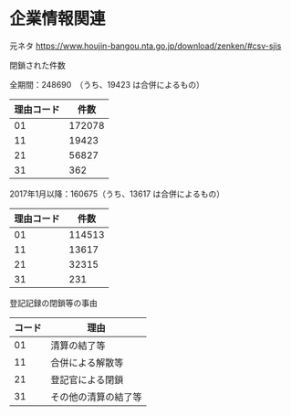 # 企業情報関連

元ネタ
https://www.houjin-bangou.nta.go.jp/download/zenken/#csv-sjis

閉鎖された件数

全期間：248690　（うち、19423 は合併によるもの）  


|理由コード|件数|
|--|--|
|01|172078|
|11|19423|
|21|56827|
|31|362|


2017年1月以降：160675（うち、13617 は合併によるもの）

|理由コード|件数|
|--|--|
|01|114513|
|11|13617|
|21|32315|
|31|231|


登記記録の閉鎖等の事由

|コード|理由|
|--|--|
|01|清算の結了等|
|11|合併による解散等|
|21|登記官による閉鎖|
|31|その他の清算の結了等|

